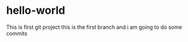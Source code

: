 # hello-world
This is first git project
this is the first branch and i am going to do some commits


